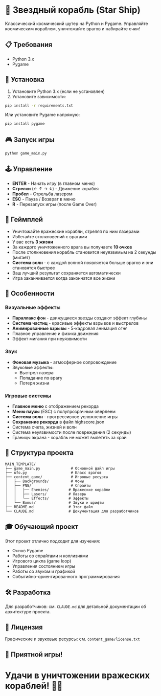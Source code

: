 # 🚀 Звездный корабль (Star Ship)

Классический космический шутер на Python и Pygame. Управляйте космическим кораблем, уничтожайте врагов и набирайте очки!

## 📋 Требования

- Python 3.x
- Pygame

## 🔧 Установка

1. Установите Python 3.x (если не установлен)
2. Установите зависимости:
```bash
pip install -r requirements.txt
```

Или установите Pygame напрямую:
```bash
pip install pygame
```

## 🎮 Запуск игры

```bash
python game_main.py
```

## 🕹️ Управление

- **ENTER** - Начать игру (в главном меню)
- **Стрелки** (← ↑ → ↓) - Движение корабля
- **Пробел** - Стрельба лазером
- **ESC** - Пауза / Возврат в меню
- **R** - Перезапуск игры (после Game Over)

## 🎯 Геймплей

- Уничтожайте вражеские корабли, стреляя по ним лазерами
- Избегайте столкновений с врагами
- У вас есть **3 жизни**
- За каждого уничтоженного врага вы получаете **10 очков**
- После столкновения корабль становится неуязвимым на 2 секунды (мигает)
- **Система волн** - с каждой волной появляется больше врагов и они становятся быстрее
- Ваш лучший результат сохраняется автоматически
- Игра заканчивается когда закончатся все жизни

## 🎨 Особенности

### Визуальные эффекты
- **Параллакс фон** - движущиеся звезды создают эффект глубины
- **Система частиц** - красивые эффекты взрывов и выстрелов
- **Анимированные взрывы** - 5-кадровая анимация огня
- Плавное управление и физика движения
- Эффект мигания при неуязвимости

### Звук
- **Фоновая музыка** - атмосферное сопровождение
- Звуковые эффекты:
  - Выстрел лазера
  - Попадание по врагу
  - Потеря жизни

### Игровые системы
- **Главное меню** с отображением рекорда
- **Меню паузы** (ESC) с полупрозрачным оверлеем
- **Система волн** - прогрессивное усложнение игры
- **Сохранение рекорда** в файл highscore.json
- Система счета, жизней и волн
- Система неуязвимости после повреждения (2 секунды)
- Границы экрана - корабль не может вылететь за край

## 📁 Структура проекта

```
MAIN_TEMPLATE/
├── game_main.py              # Основной файл игры
├── ufo.py                    # Класс врагов
├── content_game/             # Игровые ресурсы
│   ├── Backgrounds/          # Фоны
│   ├── PNG/                  # Спрайты
│   │   ├── Enemies/         # Вражеские корабли
│   │   ├── Lasers/          # Лазеры
│   │   └── Effects/         # Эффекты
│   └── Bonus/               # Звуки и шрифты
├── README.md                # Этот файл
└── CLAUDE.md                # Документация для разработчиков
```

## 🎓 Обучающий проект

Этот проект отлично подходит для изучения:
- Основ Pygame
- Работы со спрайтами и коллизиями
- Игрового цикла (game loop)
- Управления состоянием игры
- Работы со звуком и графикой
- Событийно-ориентированного программирования

## 🛠️ Разработка

Для разработчиков: см. `CLAUDE.md` для детальной документации об архитектуре проекта.

## 📝 Лицензия

Графические и звуковые ресурсы: см. `content_game/license.txt`

## 🎉 Приятной игры!

Удачи в уничтожении вражеских кораблей! 🚀✨
=======
